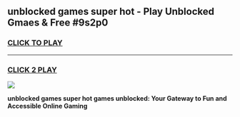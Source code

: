 
## unblocked games super hot - Play Unblocked Gmaes & Free #9s2p0
<h3>
<a href="https://news.freeplayer.one?title=unblocked_games_super_hot&ref=03M">CLICK TO PLAY</a></h3>
<hr>

<h3>
<a href="https://news.freeplayer.one?title=unblocked_games_super_hot&ref=03M">CLICK 2 PLAY</a>
  
</h3>

<a href="https://news.freeplayer.one?title=unblocked_games_super_hot&ref=03M"><img src="https://clearcache.store/games.png"></a>


**unblocked games super hot games unblocked: Your Gateway to Fun and Accessible Online Gaming**
